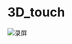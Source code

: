 # 3D_touch
![录屏](https://github.com/xumaohuai/3D_touch/blob/master/3D_Touch/%E5%BD%95%E5%B1%8F2.gif)
